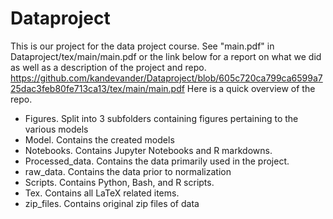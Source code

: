 # Dataproject
This is our project for the data project course. See "main.pdf" in Dataproject/tex/main/main.pdf or the link below for a report on what we did as well as a description of the project and repo. 
https://github.com/kandevander/Dataproject/blob/605c720ca799ca6599a725dac3feb80fe713ca13/tex/main/main.pdf
Here is a quick overview of the repo.

- Figures. Split into 3 subfolders containing figures pertaining to the various models
- Model. Contains the created models
- Notebooks. Contains Jupyter Notebooks and R markdowns.
- Processed_data. Contains the data primarily used in the project.
- raw_data. Contains the data prior to normalization
- Scripts. Contains Python, Bash, and R scripts.
- Tex. Contains all LaTeX related items.
- zip_files. Contains original zip files of data


